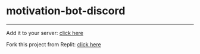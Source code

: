 # motivation-bot-discord

---

Add it to your server: [click here](https://discord.com/oauth2/authorize?client_id=820632622404337694&permissions=2148002880&scope=bot)

Fork this project from Replit: [click here](https://repl.it/@therealgeekfrui/Motivation-Bot-JS#index.js)
